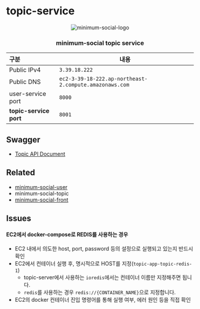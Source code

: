 # topic-service

<center>
<img src="https://d30zekycd4jxe2.cloudfront.net/resources/minimum-social.png" alt="minimum-social-logo" />

<h3>minimum-social topic service</h3>

</center>


| 구분 | 내용 |
|:--- | --- |
| Public IPv4 | `3.39.18.222` |
| Public DNS | `ec2-3-39-18-222.ap-northeast-2.compute.amazonaws.com` |
| user-service port | `8000` |
| **topic-service port** | `8001` |

## Swagger

- <a href="http://3.39.18.222:8001/docs">Topic API Document</a>

## Related

- [minimum-social-user](https://github.com/young1ll/minimum-social-user)
- minimum-social-topic
- [minimum-social-front](https://github.com/young1ll/minimum-social-front)

## Issues
#### EC2에서 docker-compose로 REDIS를 사용하는 경우
- EC2 내에서 의도한 host, port, password 등의 설정으로 실행되고 있는지 반드시 확인
- EC2에서 컨테이너 실행 후, 명시적으로 HOST를 지정(`topic-app-topic-redis-1`)
  - topic-server에서 사용하는 `ioredis`에서는 컨테이너 이름만 지정해주면 됩니다.
  - `redis`를 사용하는 경우 `redis://{CONTAINER_NAME}`으로 지정합니다.
- EC2의 docker 컨테이너 진입 명령어를 통해 실행 여부, 에러 원인 등을 직접 확인
